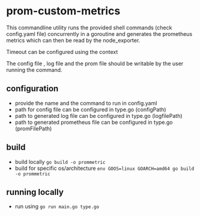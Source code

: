 # prom-custom-metrics

This commandline utility runs the provided shell commands (check config.yaml file) concurrently in a goroutine and generates the prometheus metrics which can then be read by the node_exporter.

Timeout can be configured using the context

The config file , log file  and the prom file should be writable by the user running the command.

## configuration
- provide the name and the command to run in config.yaml
- path for config file can be configured in type.go (configPath)
- path to generated log file can be configured in type.go (logfilePath)
- path to generated prometheus file can be configured in type.go (promFilePath)

## build
- build locally `go build -o prommetric` 
- build for specific os/architecture `env GOOS=linux GOARCH=amd64 go build  -o prommetric`

## running locally
- run using `go run main.go type.go`